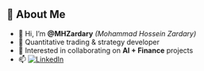 ## 👋 About Me

- 👋 Hi, I’m **@MHZardary** *(Mohammad Hossein Zardary)*
- 💼 Quantitative trading & strategy developer
- 🤖 Interested in collaborating on **AI + Finance** projects
- 📫 [![LinkedIn](https://img.shields.io/badge/LinkedIn-blue?logo=linkedin&style=flat&logoColor=white)](https://www.linkedin.com/in/mohammad-hossein-zardary-b4862695/)


<!---
MHZardary/MHZardary is a ✨ special ✨ repository because its `README.md` (this file) appears on your GitHub profile.
You can click the Preview link to take a look at your changes.
--->
